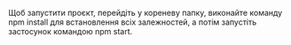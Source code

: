 
Щоб запустити проєкт, перейдіть у кореневу папку, 
виконайте команду npm install для встановлення всіх залежностей,
а потім запустіть застосунок командою npm start.

